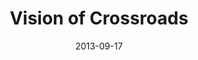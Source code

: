 ---
layout: music 
title: "Vision of Crossroads"
series: "Go Forth"
date: 2013-09-17 
description: "Brian Tome talks about Crossroads’ entrepreneurial vision."
audio: "http://www.crossroads.net/players/media/hq/go_forth_04.mp3"
audio-duration: "45:32"
src: "http://www.crossroads.net/players/media/series/190x110_GoForth.jpg"
---